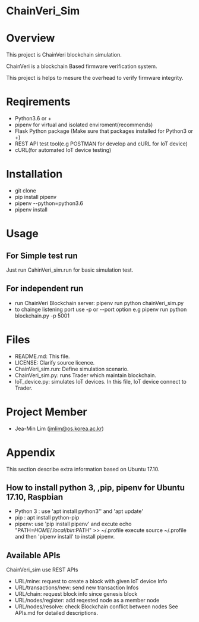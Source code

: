 ChainVeri_Sim
==============

# Overview
This project is ChainVeri blockchain simulation.

ChainVeri is a blockchain Based firmware verification system.
 
This project is helps to mesure the overhead to verify firmware integrity. 

# Reqirements
* Python3.6 or + 
* pipenv for virtual and isolated enviroment(recommends)
* Flask Python package (Make sure that packages installed for Python3 or +)
* REST API test tool(e.g POSTMAN for develop and cURL for IoT device)
* cURL(for automated IoT device testing)

# Installation
* git clone
* pip install pipenv
* pipenv --python=python3.6
* pipenv install 

# Usage
## For Simple test run
Just run CahinVeri_sim.run for basic simulation test.

## For independent run
* run ChainVeri Blockchain server: pipenv run python chainVeri_sim.py
* to chainge listening port use -p or --port option
   e.g pipenv run python blockchain.py -p 5001

# Files 
* README.md: This file.
* LICENSE: Clarify source licence.
* ChainVeri_sim.run: Define simulation scenario.
* ChainVeri_sim.py: runs Trader which maintain blockchain. 
* IoT_device.py: simulates IoT devices. In this file, IoT device connect to Trader.

# Project Member
 * Jea-Min Lim (jmlim@os.korea.ac.kr) 
 
# Appendix
This section describe extra information based on Ubuntu 17.10.
 
## How to install python 3, ,pip, pipenv for Ubuntu 17.10, Raspbian
 * Python 3 : use 'apt install python3'' and 'apt update'
 * pip : apt install python-pip
 * pipenv: use 'pip install pipenv' and excute echo "PATH=$HOME/.local/bin:$PATH" >> ~/.profile
    execute source ~/.profile and then 'pipenv install' to install pipenv.
    
## Available APIs
ChainVeri_sim use REST APIs
* URL/mine: request to create a block with given IoT device Info
* URL/transactions/new: send new transaction Infos
* URL/chain: request block info since genesis block
* URL/nodes/register: add reqested node as a member node
* URL/nodes/resolve: check Blockchain conflict between nodes
See APIs.md for detailed descriptions.
